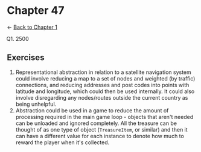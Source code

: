 <style>
    :not(ul) + ol {
        counter-reset: list-ctr;
        list-style-type: none;
        list-style-position: outside;
    }
    :not(ul) + ol > li {
        counter-increment: list-ctr;
    }
    :not(ul) + ol > li::before {
        content:"Q" counter(list-ctr) ". ";
        margin-left: -25px;
    }
    ol ul {
        list-style-type: lower-alpha;
    }
    ol ul ul {
        list-style-type: lower-roman;
    }
    ul ol {
        list-style-type: circle;
    }
    ul {
        list-style-type: decimal;
    }
    ul ul {
        list-style-type: lower-alpha;
    }
    ul ul ul {
        list-style-type: lower-roman;
    }
</style>
# Chapter 47

← [Back to Chapter 1](./index.html)

1. 2500

## Exercises

- Representational abstraction in relation to a satellite navigation system could involve reducing a map to a set of nodes and weighted (by traffic) connections, and reducing addresses and post codes into points with latitude and longitude, which could then be used internally. It could also involve disregarding any nodes/routes outside the current country as being unhelpful.
- Abstraction could be used in a game to reduce the amount of processing required in the main game loop - objects that aren't needed can be unloaded and ignored completely. All the treasure can be thought of as one type of object (`TreasureItem`, or similar) and then it can have a different value for each instance to denote how much to reward the player when it's collected.
